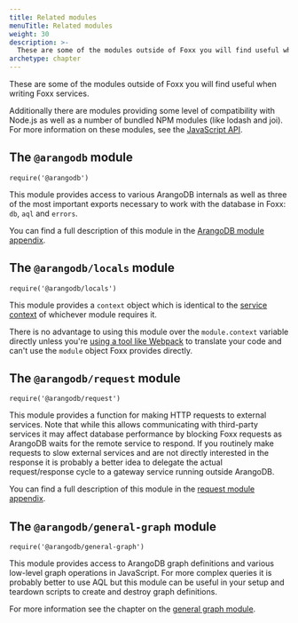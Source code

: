 ```yaml
---
title: Related modules
menuTitle: Related modules
weight: 30
description: >-
  These are some of the modules outside of Foxx you will find useful when writing Foxx services
archetype: chapter
---
```

These are some of the modules outside of Foxx you will find useful when
writing Foxx services.

Additionally there are modules providing some level of compatibility with
Node.js as well as a number of bundled NPM modules (like lodash and joi).
For more information on these modules, see the
[JavaScript API](../../../javascript-api/_index.md#javascript-modules).

## The `@arangodb` module

`require('@arangodb')`

This module provides access to various ArangoDB internals as well as three of
the most important exports necessary to work with the database in Foxx:
`db`, `aql` and `errors`.

You can find a full description of this module in the
[ArangoDB module appendix](../../../javascript-api/@arangodb/_index.md).

## The `@arangodb/locals` module

`require('@arangodb/locals')`

This module provides a `context` object which is identical to the
[service context](../service-context.md) of whichever module requires it.

There is no advantage to using this module over the `module.context` variable
directly unless you're [using a tool like Webpack](../../guides/using-webpack-with-foxx.md)
to translate your code and can't use the `module` object Foxx provides directly.

## The `@arangodb/request` module

`require('@arangodb/request')`

This module provides a function for making HTTP requests to external services.
Note that while this allows communicating with third-party services it may
affect database performance by blocking Foxx requests as ArangoDB waits for
the remote service to respond. If you routinely make requests to slow external
services and are not directly interested in the response it is probably a
better idea to delegate the actual request/response cycle to a gateway service
running outside ArangoDB.

You can find a full description of this module in the
[request module appendix](../../../javascript-api/request.md).

## The `@arangodb/general-graph` module

`require('@arangodb/general-graph')`

This module provides access to ArangoDB graph definitions and various low-level
graph operations in JavaScript. For more complex queries it is probably better
to use AQL but this module can be useful in your setup and teardown scripts to
create and destroy graph definitions.

For more information see the chapter on the
[general graph module](../../../../graphs/general-graphs/_index.md).
